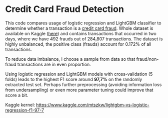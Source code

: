 # Credit Card Fraud Detection

This code compares usage of logistic regression and LightGBM classifier to determine whether a transaction is a [credit card fraud](https://en.wikipedia.org/wiki/Credit_card_fraud). Whole dataset is available on Kaggle ([here](https://www.kaggle.com/mlg-ulb/creditcardfraud)) and contains transactions that occurred in two days, where we have 492 frauds out of 284,807 transactions. The dataset is highly unbalanced, the positive class (frauds) account for 0.172% of all transactions.

To reduce data imbalance, I choose a sample from data so that fraud/non-fraud transactions are in even proportion.

Using logistic regression and LightGBM models with cross-validation (5 folds) leads to the highest F1 score around **97,7%** on the randomly extracted test set. Perhaps further preprocessing (avoiding information loss from undersampling) or even more parameter tuning could improve that score a bit.

Kaggle kernel: https://www.kaggle.com/mtszkw/lightgbm-vs-logistic-regression-f1-97-7
